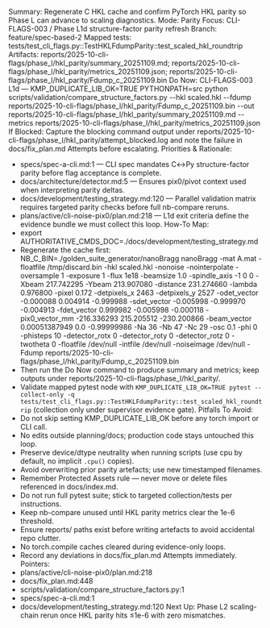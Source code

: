 Summary: Regenerate C HKL cache and confirm PyTorch HKL parity so Phase L can advance to scaling diagnostics.
Mode: Parity
Focus: CLI-FLAGS-003 / Phase L1d structure-factor parity refresh
Branch: feature/spec-based-2
Mapped tests: tests/test_cli_flags.py::TestHKLFdumpParity::test_scaled_hkl_roundtrip
Artifacts: reports/2025-10-cli-flags/phase_l/hkl_parity/summary_20251109.md; reports/2025-10-cli-flags/phase_l/hkl_parity/metrics_20251109.json; reports/2025-10-cli-flags/phase_l/hkl_parity/Fdump_c_20251109.bin
Do Now: CLI-FLAGS-003 L1d — KMP_DUPLICATE_LIB_OK=TRUE PYTHONPATH=src python scripts/validation/compare_structure_factors.py --hkl scaled.hkl --fdump reports/2025-10-cli-flags/phase_l/hkl_parity/Fdump_c_20251109.bin --out reports/2025-10-cli-flags/phase_l/hkl_parity/summary_20251109.md --metrics reports/2025-10-cli-flags/phase_l/hkl_parity/metrics_20251109.json
If Blocked: Capture the blocking command output under reports/2025-10-cli-flags/phase_l/hkl_parity/attempt_blocked.log and note the failure in docs/fix_plan.md Attempts before escalating.
Priorities & Rationale:
- specs/spec-a-cli.md:1 — CLI spec mandates C↔Py structure-factor parity before flag acceptance is complete.
- docs/architecture/detector.md:5 — Ensures pix0/pivot context used when interpreting parity deltas.
- docs/development/testing_strategy.md:120 — Parallel validation matrix requires targeted parity checks before full nb-compare reruns.
- plans/active/cli-noise-pix0/plan.md:218 — L1d exit criteria define the evidence bundle we must collect this loop.
How-To Map:
- export AUTHORITATIVE_CMDS_DOC=./docs/development/testing_strategy.md
- Regenerate the cache first: NB_C_BIN=./golden_suite_generator/nanoBragg nanoBragg -mat A.mat -floatfile /tmp/discard.bin -hkl scaled.hkl -nonoise -nointerpolate -oversample 1 -exposure 1 -flux 1e18 -beamsize 1.0 -spindle_axis -1 0 0 -Xbeam 217.742295 -Ybeam 213.907080 -distance 231.274660 -lambda 0.976800 -pixel 0.172 -detpixels_x 2463 -detpixels_y 2527 -odet_vector -0.000088 0.004914 -0.999988 -sdet_vector -0.005998 -0.999970 -0.004913 -fdet_vector 0.999982 -0.005998 -0.000118 -pix0_vector_mm -216.336293 215.205512 -230.200866 -beam_vector 0.00051387949 0.0 -0.99999986 -Na 36 -Nb 47 -Nc 29 -osc 0.1 -phi 0 -phisteps 10 -detector_rotx 0 -detector_roty 0 -detector_rotz 0 -twotheta 0 -floatfile /dev/null -intfile /dev/null -noiseimage /dev/null -Fdump reports/2025-10-cli-flags/phase_l/hkl_parity/Fdump_c_20251109.bin
- Then run the Do Now command to produce summary and metrics; keep outputs under reports/2025-10-cli-flags/phase_l/hkl_parity/.
- Validate mapped pytest node with `KMP_DUPLICATE_LIB_OK=TRUE pytest --collect-only -q tests/test_cli_flags.py::TestHKLFdumpParity::test_scaled_hkl_roundtrip` (collection only under supervisor evidence gate).
Pitfalls To Avoid:
- Do not skip setting KMP_DUPLICATE_LIB_OK before any torch import or CLI call.
- No edits outside planning/docs; production code stays untouched this loop.
- Preserve device/dtype neutrality when running scripts (use cpu by default, no implicit `.cpu()` copies).
- Avoid overwriting prior parity artefacts; use new timestamped filenames.
- Remember Protected Assets rule — never move or delete files referenced in docs/index.md.
- Do not run full pytest suite; stick to targeted collection/tests per instructions.
- Keep nb-compare unused until HKL parity metrics clear the 1e-6 threshold.
- Ensure reports/ paths exist before writing artefacts to avoid accidental repo clutter.
- No torch.compile caches cleared during evidence-only loops.
- Record any deviations in docs/fix_plan.md Attempts immediately.
Pointers:
- plans/active/cli-noise-pix0/plan.md:218
- docs/fix_plan.md:448
- scripts/validation/compare_structure_factors.py:1
- specs/spec-a-cli.md:1
- docs/development/testing_strategy.md:120
Next Up: Phase L2 scaling-chain rerun once HKL parity hits ≤1e-6 with zero mismatches.
